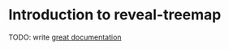 # Introduction to reveal-treemap

TODO: write [great documentation](http://jacobian.org/writing/what-to-write/)
